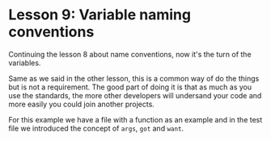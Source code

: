 # Lesson 9: Variable naming conventions

Continuing the lesson 8 about name conventions, now it's the turn of the variables. 

Same as we said in the other lesson, this is a common way of do the things but is not a requirement. The good part of doing it is that as much as you use the standards, the more other developers will undersand your code and more easily you could join another projects.

For this example we have a file with a function as an example and in the test file we introduced the concept of `args`,  `got` and `want`.
